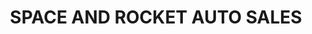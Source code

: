 ---
title: "SPACE AND ROCKET AUTO SALES"
url: /hazel-green/space-and-rocket-auto-sales/
shop: Autohaus
---